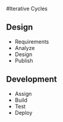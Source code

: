 #Iterative Cycles
## Design
* Requirements
* Analyze
* Design
* Publish
## Development
* Assign
* Build
* Test
* Deploy
